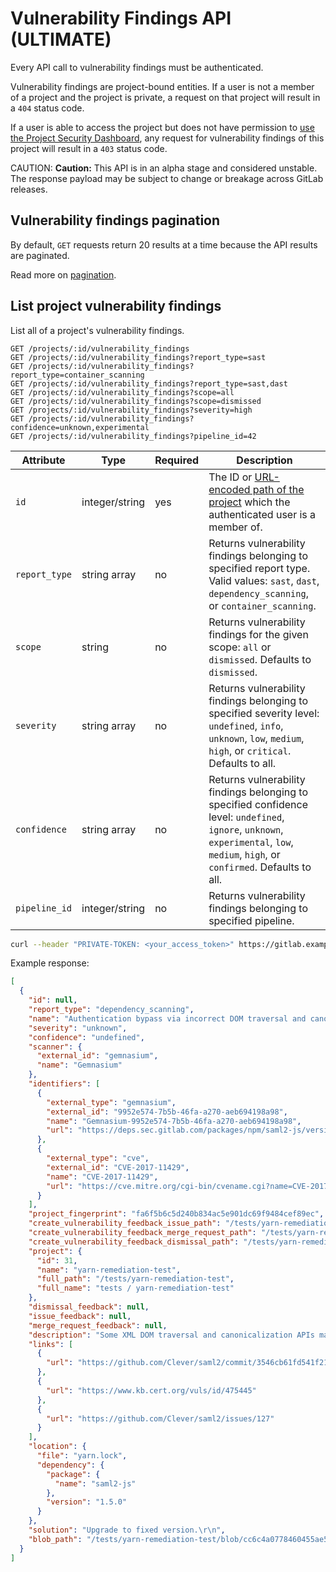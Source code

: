 # Vulnerability Findings API **(ULTIMATE)**

Every API call to vulnerability findings must be authenticated.

Vulnerability findings are project-bound entities. If a user is not
a member of a project and the project is private, a request on
that project will result in a `404` status code.

If a user is able to access the project but does not have permission to
[use the Project Security Dashboard](../user/permissions_stub_first_class_vulnerabilities.md#project-members-permissions),
any request for vulnerability findings of this project will result in a `403` status code.

CAUTION: **Caution:**
This API is in an alpha stage and considered unstable.
The response payload may be subject to change or breakage
across GitLab releases.

## Vulnerability findings pagination

By default, `GET` requests return 20 results at a time because the API results
are paginated.

Read more on [pagination](README.md#pagination).

## List project vulnerability findings

List all of a project's vulnerability findings.

```
GET /projects/:id/vulnerability_findings
GET /projects/:id/vulnerability_findings?report_type=sast
GET /projects/:id/vulnerability_findings?report_type=container_scanning
GET /projects/:id/vulnerability_findings?report_type=sast,dast
GET /projects/:id/vulnerability_findings?scope=all
GET /projects/:id/vulnerability_findings?scope=dismissed
GET /projects/:id/vulnerability_findings?severity=high
GET /projects/:id/vulnerability_findings?confidence=unknown,experimental
GET /projects/:id/vulnerability_findings?pipeline_id=42
```

| Attribute     | Type           | Required | Description                                                                                                                                                                        |
| ------------- | -------------- | -------- | -----------------------------------------------------------------------------------------------------------------------------------------------------------------------------------|
| `id`          | integer/string | yes      | The ID or [URL-encoded path of the project](README.md#namespaced-path-encoding) which the authenticated user is a member of.                                                       |
| `report_type` | string array   | no       | Returns vulnerability findings belonging to specified report type. Valid values: `sast`, `dast`, `dependency_scanning`, or `container_scanning`.                                   |
| `scope`       | string         | no       | Returns vulnerability findings for the given scope: `all` or `dismissed`. Defaults to `dismissed`.                                                                                  |
| `severity`    | string array   | no       | Returns vulnerability findings belonging to specified severity level: `undefined`, `info`, `unknown`, `low`, `medium`, `high`, or `critical`. Defaults to all.                     |
| `confidence`  | string array   | no       | Returns vulnerability findings belonging to specified confidence level: `undefined`, `ignore`, `unknown`, `experimental`, `low`, `medium`, `high`, or `confirmed`. Defaults to all. |
| `pipeline_id` | integer/string | no       | Returns vulnerability findings belonging to specified pipeline.                                                                                                                    |

```bash
curl --header "PRIVATE-TOKEN: <your_access_token>" https://gitlab.example.com/api/v4/projects/4/vulnerability_findings
```

Example response:

```json
[
  {
    "id": null,
    "report_type": "dependency_scanning",
    "name": "Authentication bypass via incorrect DOM traversal and canonicalization in saml2-js",
    "severity": "unknown",
    "confidence": "undefined",
    "scanner": {
      "external_id": "gemnasium",
      "name": "Gemnasium"
    },
    "identifiers": [
      {
        "external_type": "gemnasium",
        "external_id": "9952e574-7b5b-46fa-a270-aeb694198a98",
        "name": "Gemnasium-9952e574-7b5b-46fa-a270-aeb694198a98",
        "url": "https://deps.sec.gitlab.com/packages/npm/saml2-js/versions/1.5.0/advisories"
      },
      {
        "external_type": "cve",
        "external_id": "CVE-2017-11429",
        "name": "CVE-2017-11429",
        "url": "https://cve.mitre.org/cgi-bin/cvename.cgi?name=CVE-2017-11429"
      }
    ],
    "project_fingerprint": "fa6f5b6c5d240b834ac5e901dc69f9484cef89ec",
    "create_vulnerability_feedback_issue_path": "/tests/yarn-remediation-test/vulnerability_feedback",
    "create_vulnerability_feedback_merge_request_path": "/tests/yarn-remediation-test/vulnerability_feedback",
    "create_vulnerability_feedback_dismissal_path": "/tests/yarn-remediation-test/vulnerability_feedback",
    "project": {
      "id": 31,
      "name": "yarn-remediation-test",
      "full_path": "/tests/yarn-remediation-test",
      "full_name": "tests / yarn-remediation-test"
    },
    "dismissal_feedback": null,
    "issue_feedback": null,
    "merge_request_feedback": null,
    "description": "Some XML DOM traversal and canonicalization APIs may be inconsistent in handling of comments within XML nodes. Incorrect use of these APIs by some SAML libraries results in incorrect parsing of the inner text of XML nodes such that any inner text after the comment is lost prior to cryptographically signing the SAML message. Text after the comment therefore has no impact on the signature on the SAML message.\r\n\r\nA remote attacker can modify SAML content for a SAML service provider without invalidating the cryptographic signature, which may allow attackers to bypass primary authentication for the affected SAML service provider.",
    "links": [
      {
        "url": "https://github.com/Clever/saml2/commit/3546cb61fd541f219abda364c5b919633609ef3d#diff-af730f9f738de1c9ad87596df3f6de84R279"
      },
      {
        "url": "https://www.kb.cert.org/vuls/id/475445"
      },
      {
        "url": "https://github.com/Clever/saml2/issues/127"
      }
    ],
    "location": {
      "file": "yarn.lock",
      "dependency": {
        "package": {
          "name": "saml2-js"
        },
        "version": "1.5.0"
      }
    },
    "solution": "Upgrade to fixed version.\r\n",
    "blob_path": "/tests/yarn-remediation-test/blob/cc6c4a0778460455ae5d16ca7025ca9ca1ca75ac/yarn.lock"
  }
]
```
